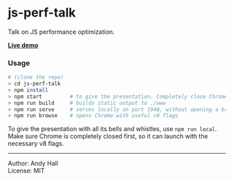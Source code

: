 # js-perf-talk

Talk on JS performance optimization.

**[Live demo](https://andyhall.github.io/js-perf-talk/www/)** 


### Usage

```sh
# (clone the repo)
> cd js-perf-talk
> npm install
> npm start         # to give the presentation. Completely close Chrome first!
> npm run build     # builds static output to ./www
> npm run serve     # serves locally on port 1948, without opening a browser
> npm run browse    # opens Chrome with useful v8 flags
```


To give the presentation with all its bells and whistles, use `npm run local`. 
Make sure Chrome is completely closed first, so it can launch with the necessary v8 flags.

---
Author: Andy Hall  
License: MIT
